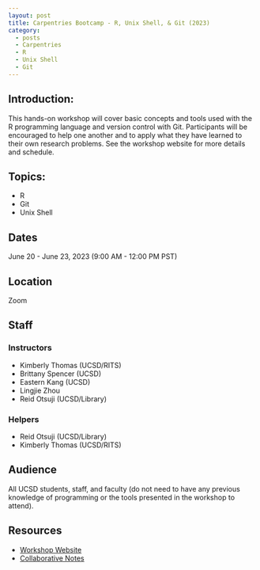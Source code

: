 ```yaml
---
layout: post
title: Carpentries Bootcamp - R, Unix Shell, & Git (2023)
category:
  - posts
  - Carpentries
  - R
  - Unix Shell
  - Git
---
```


## Introduction:
This hands-on workshop will cover basic concepts and tools used with the R programming language and version control with Git. Participants will be encouraged to help one another and to apply what they have learned to their own research problems. See the workshop website for more details and schedule.


## Topics:
* R
* Git
* Unix Shell


## Dates
June 20 - June 23, 2023 (9:00 AM - 12:00 PM PST)


## Location
Zoom


## Staff

### Instructors
* Kimberly Thomas (UCSD/RITS)
* Brittany Spencer (UCSD)
* Eastern Kang (UCSD)
* Lingjie Zhou
* Reid Otsuji (UCSD/Library)

### Helpers
* Reid Otsuji (UCSD/Library)
* Kimberly Thomas (UCSD/RITS)


## Audience
All UCSD students, staff, and faculty (do not need to have any previous knowledge of programming or the tools presented in the workshop to attend).


## Resources
* [Workshop Website](https://ucsdlib.github.io/2023-06-20-UCSD/)
* [Collaborative Notes](https://hackmd.io/@kkt008/SJfzq-7f2)
